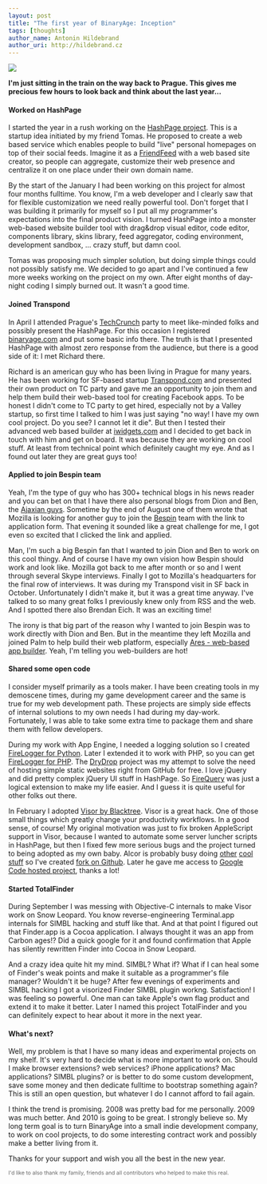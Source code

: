 ```yaml
---
layout: post
title: "The first year of BinaryAge: Inception"
tags: [thoughts]
author_name: Antonin Hildebrand
author_uri: http://hildebrand.cz
---
```


<img src="{{site.url}}/base/img/icons/binaryage-badge-64.png" class="intro-icon"/>

**I'm just sitting in the train on the way back to Prague. This gives me precious few hours to look back and think about the last year...**

#### Worked on HashPage

I started the year in a rush working on the [HashPage project](http://hashpage.com). This is a startup idea initiated by my friend Tomas. He proposed to create a web based service which enables people to build "live" personal homepages on top of their social feeds. Imagine it as a [FriendFeed](http://friendfeed.com) with a web based site creator, so people can aggregate, customize their web presence and centralize it on one place under their own domain name. 

By the start of the January I had been working on this project for almost four months fulltime. You know, I'm a web developer and I clearly saw that for flexible customization we need really powerful tool. Don't forget that I was building it primarily for myself so I put all my programmer's expectations into the final product vision. I turned HashPage into a monster web-based website builder tool with drag&drop visual editor, code editor, components library, skins library, feed aggregator, coding environment, development sandbox, ... crazy stuff, but damn cool. 

Tomas was proposing much simpler solution, but doing simple things could not possibly satisfy me. We decided to go apart and I've continued a few more weeks working on the project on my own. After eight months of day-night coding I simply burned out. It wasn't a good time.

#### Joined Transpond

In April I attended Prague's [TechCrunch](http://techcrunch.com) party to meet like-minded folks and possibly present the HashPage. For this occasion I registered [binaryage.com](http://binaryage.com) and put some basic info there. The truth is that I presented HashPage with almost zero response from the audience, but there is a good side of it: I met Richard there. 

Richard is an american guy who has been living in Prague for many years. He has been working for SF-based startup [Transpond.com](http://transpond.com) and presented their own product on TC party and gave me an opportunity to join them and help them build their web-based tool for creating Facebook apps. To be honest I didn't come to TC party to get hired, especially not by a Valley startup, so first time I talked to him I was just saying "no way! I have my own cool project. Do you see? I cannot let it die". But then I tested their advanced web based builder at [iwidgets.com](http://iwidgets.com) and I decided to get back in touch with him and get on board. It was because they are working on cool stuff. At least from technical point which definitely caught my eye. And as I found out later they are great guys too!

#### Applied to join Bespin team

Yeah, I'm the type of guy who has 300+ technical blogs in his news reader and you can bet on that I have there also personal blogs from Dion and Ben, the [Ajaxian guys](http://ajaxian.com). Sometime by the end of August one of them wrote that Mozilla is looking for another guy to join the [Bespin](https://bespin.mozilla.com) team with the link to application form. That evening it sounded like a great challenge for me, I got even so excited that I clicked the link and applied. 

Man, I'm such a big Bespin fan that I wanted to join Dion and Ben to work on this cool thingy. And of course I have my own vision how Bespin should work and look like. Mozilla got back to me after month or so and I went through several Skype interviews. Finally I got to Mozilla's headquarters for the final row of interviews. It was during my Transpond visit in SF back in October. Unfortunately I didn't make it, but it was a great time anyway. I've talked to so many great folks I previously knew only from RSS and the web. And I spotted there also Brendan Eich. It was an exciting time! 

The irony is that big part of the reason why I wanted to join Bespin was to work directly with Dion and Ben. But in the meantime they left Mozilla and joined Palm to help build their web platform, especially [Ares - web-based app builder](http://ares.palm.com). Yeah, I'm telling you web-builders are hot!

#### Shared some open code

I consider myself primarily as a tools maker. I have been creating tools in my demoscene times, during my game development career and the same is true for my web development path. These projects are simply side effects of internal solutions to my own needs I had during my day-work. Fortunately, I was able to take some extra time to package them and share them with fellow developers. 

During my work with App Engine, I needed a logging solution so I created [FireLogger for Python](http://firelogger.binaryage.com). Later I extended it to work with PHP, so you can get [FireLogger for PHP](http://firelogger.binaryage.com/php). The [DryDrop](http://drydrop.binaryage.com) project was my attempt to solve the need of hosting simple static websites right from GitHub for free. I love jQuery and did pretty complex jQuery UI stuff in HashPage. So [FireQuery](http://firequery.binaryage.com) was just a logical extension to make my life easier. And I guess it is quite useful for other folks out there. 

In February I adopted [Visor by Blacktree](http://blacktree.com). Visor is a great hack. One of those small things which greatly change your productivity workflows. In a good sense, of course! My original motivation was just to fix broken AppleScript support in Visor, because I wanted to automate some server luncher scripts in HashPage, but then I fixed few more serious bugs and the project turned to being adopted as my own baby. Alcor is probably busy doing [other](http://code.google.com/p/qsb-mac/) [cool](http://blacktree.com) [stuff](http://www.google.com/chrome) so I've created [fork on Github](http://github.com/darwin/visor). Later he gave me access to [Google Code hosted project](http://code.google.com/p/blacktree-visor/), thanks a lot!

#### Started TotalFinder

During September I was messing with Objective-C internals to make Visor work on Snow Leopard. You know reverse-engineering Terminal.app internals for SIMBL hacking and stuff like that. And at that point I figured out that Finder.app is a Cocoa application. I always thought it was an app from Carbon ages!? Did a quick google for it and found confirmation that Apple has silently rewritten Finder into Cocoa in Snow Leopard. 

And a crazy idea quite hit my mind. SIMBL? What if? What if I can heal some of Finder's weak points and make it suitable as a programmer's file manager? Wouldn't it be huge? After few evenings of experiments and SIMBL hacking I got a visorized Finder SIMBL plugin workng. Satisfaction! I was feeling so powerful. One man can take Apple's own flag product and extend it to make it better. Later I named this project TotalFinder and you can definitely expect to hear about it more in the next year.

#### What's next?

Well, my problem is that I have so many ideas and experimental projects on my shelf. It's very hard to decide what is more important to work on. Should I make browser extensions? web services? iPhone applications? Mac applications? SIMBL plugins? or is better to do some custom development, save some money and then dedicate fulltime to bootstrap something again? This is still an open question, but whatever I do I cannot afford to fail again.

I think the trend is promising. 2008 was pretty bad for me personally. 2009 was much better. And 2010 is going to be great. I strongly believe so. My long term goal is to turn BinaryAge into a small indie development company, to work on cool projects, to do some interesting contract work and possibly make a better living from it.

Thanks for your support and wish you all the best in the new year.

<div style="font-size: 8pt; color: #666">I'd like to also thank my family, friends and all contributors who helped to make this real.</div>